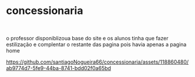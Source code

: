 # concessionaria
 <br>

o professor disponiblizoua base do site e os alunos tinha que fazer estilização e complentar o restante das pagina pois havia apenas a pagina home 
<br>




https://github.com/santiagoNogueira66/concessionaria/assets/118860480/ab9774d7-5fe9-44ba-8741-bdd02f0a65bd

